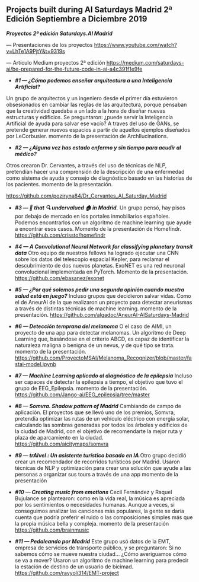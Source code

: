 ## Projects built during AI Saturdays Madrid 2ª Edición Septiembre a Diciembre 2019

***Proyectos 2ª edición Saturdays.AI Madrid***

 — Presentaciones de los proyectos https://www.youtube.com/watch?v=LhTe1A9PjtY&t=9319s

 — Artículo Medium proyectos 2ª edición https://medium.com/saturdays-ai/be-prepared-for-the-future-code-in-ai-a4c391f1e9fe

+ ***#1 — ¿Cómo podemos enseñar arquitectura a una Inteligencia Artificial?***

Un grupo de arquitectos y un ingeniero desde el primer día estuvieron obsesionados en cambiar las reglas de las arquitectura, porque pensaban que la creatividad quedaba a un lado a la hora de diseñar nuevas estructuras y edificios. Se preguntaron: ¿puede servir la Inteligencia Artificial de ayuda para salvar ese vacío? A traves del uso de GANs, se pretende generar nuevos espacios a partir de aquellos ejemplos diseñados por LeCorbusier.
momento de la presentación de ArchIlucinations.

+ ***#2 — ¿Alguna vez has estado enfermo y sin tiempo para acudir al médico?***

Otros crearon Dr. Cervantes, a través del uso de técnicas de NLP, pretendían hacer una comprensión de la descripción de una enfermedad como sistema de ayuda y consejo de diagnóstico basado en las historias de los pacientes.
momento de la presentación.

https://github.com/poziryna84/Dr_Cervantes_AI_Saturday_Madrid

+ ***#3 — 🤖 that 🔍 undervalued 🏠 in Madrid.***
Un grupo pensó, hay pisos por debajo de mercado en los portales inmobiliarios españoles. Podemos encontrarlos con un algoritmo de machine learning que ayude a encontrar esos casos.
Momento de la presentación de Homefindr.
https://github.com/crissto/homefindr


+ ***#4 — A Convolutional Neural Network for classifying planetary transit data***
Otro equipo de nuestros fellows ha logrado ejecutar una CNN sobre los datos del telescopio espacial Kepler, para reclamar el descubrimiento de dos nuevos planetas. ExoNET es una red neuronal convolucional implementada en PyTorch.
Momento de la presentación.
https://github.com/ebasanez/exonet

+ ***#5 — ¿Por qué solemos pedir una segunda opinión cuando nuestra salud está en juego?***
Incluso grupos que decidieron salvar vidas. Como el de AneurAI de la que realizaron un proyecto para detectar aneurismas a través de distintas técnicas de machine learning.
momento de la presentación.
https://github.com/algadoc/AneurAI-AISaturdays-Madrid


+ ***#6 — Detección temprana del melanoma***
O el caso de AIMI, un proyecto de una app para detectar melanomas. Un algoritmo de Deep Learning que, basándose en el criterio ABCD, es capaz de identificar la naturaleza maligna o benigna de un nevus, y de qué tipo se trata.
momento de la presentación.
https://github.com/ProyectoMSAI/Melanoma_Recognizer/blob/master/fastai-model.ipynb

+ ***#7 — Machine Learning aplicado al diagnóstico de la epilepsia***
Incluso ser capaces de detectar la epilepsia a tiempo, el objetivo que tuvo el grupo de EEG_Epilepsia.
momento de la presentación.
https://github.com/Jango-ai/EEG_epilepsia/tree/master

+ ***#8 — Somvra. Shadow pattern of Madrid***
Cambiando de campo de aplicación. El proyectos que se llevó uno de los premios, Somvra, pretendía optimizar las rutas de un vehículo eléctrico con energía solar, calculando las sombras generadas por todos los árboles y edificios de la ciudad de Madrid, con el objetivo de recomendarte la mejor ruta y plaza de aparcamiento en la ciudad.
https://github.com/aicitymaps/somvra

+ ***#9 — trAIvel : Un asistente turístico basado en IA***
Otro grupo decidió crear un recomendador de recorridos turísticos por Madrid. Usaron técnicas de NLP y optimización para crear una solución que ayude a las personas a organizar sus tours a través de una app
momento de la presentación

+ ***#10 — Creating music from emotions***
Cecil Fernández y Raquel Bujulance se plantearon: como en la vida real, la música es apreciada por los sentimientos o necesidades humanas. Aunque a veces, si conseguimos analizar las canciones más populares, la gente se daría cuenta que podría preferir el ruido o las composiciones simples más que la propia música bella y compleja.
momento de la presentación
https://github.com/brainmusic

+ ***#11 — Pedaleando por Madrid***
Este grupo usó datos de la EMT, empresa de servicios de transporte público, y se preguntaron: Si no sabemos cómo se mueve nuestra ciudad… ¿Cómo averiguamos cómo se va a mover?
Usaron un algoritmo de machine learning para predecir la estación de destino de un usuario de bicimad.
https://github.com/ravyoli314/EMT-project

